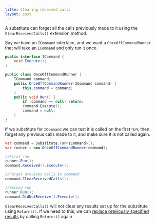 ```yaml
---
title: Clearing received calls
layout: post
---
```


A substitute can forget all the calls previously made to it using the `ClearReceivedCalls()` extension method.

Say we have an `ICommand` interface, and we want a `OnceOffCommandRunner` that will take an `ICommand` and only run it once.

```csharp
public interface ICommand {
    void Execute();
}

public class OnceOffCommandRunner {
    ICommand command;
    public OnceOffCommandRunner(ICommand command) {
        this.command = command;
    }
    public void Run() {
        if (command == null) return;
        command.Execute();
        command = null;
    }
}
```

If we substitute for `ICommand` we can test it is called on the first run, then forget any previous calls made to it, and make sure it is not called again.

```csharp
var command = Substitute.For<ICommand>();
var runner = new OnceOffCommandRunner(command);

//First run
runner.Run();
command.Received().Execute();

//Forget previous calls to command
command.ClearReceivedCalls();

//Second run
runner.Run();
command.DidNotReceive().Execute();
```

`ClearReceivedCalls()` will not clear any results set up for the substitute using `Returns()`. If we need to this, we can [replace previously specified results](/help/replacing-return-values) by calling `Returns()` again.


